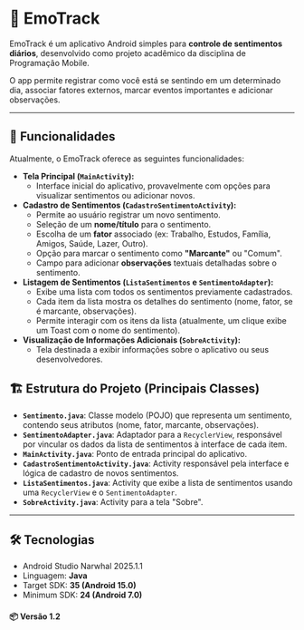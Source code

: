 # 📱 EmoTrack

EmoTrack é um aplicativo Android simples para **controle de sentimentos diários**, desenvolvido como projeto acadêmico da disciplina de Programação Mobile.

O app permite registrar como você está se sentindo em um determinado dia, associar fatores externos, marcar eventos importantes e adicionar observações.  

---

## 🚀 Funcionalidades

Atualmente, o EmoTrack oferece as seguintes funcionalidades:

*   **Tela Principal (`MainActivity`):**
    *   Interface inicial do aplicativo, provavelmente com opções para visualizar sentimentos ou adicionar novos.
*   **Cadastro de Sentimentos (`CadastroSentimentoActivity`):**
    *   Permite ao usuário registrar um novo sentimento.
    *   Seleção de um **nome/título** para o sentimento.
    *   Escolha de um **fator** associado (ex: Trabalho, Estudos, Família, Amigos, Saúde, Lazer, Outro).
    *   Opção para marcar o sentimento como **"Marcante"** ou "Comum".
    *   Campo para adicionar **observações** textuais detalhadas sobre o sentimento.
*   **Listagem de Sentimentos (`ListaSentimentos` e `SentimentoAdapter`):**
    *   Exibe uma lista com todos os sentimentos previamente cadastrados.
    *   Cada item da lista mostra os detalhes do sentimento (nome, fator, se é marcante, observações).
    *   Permite interagir com os itens da lista (atualmente, um clique exibe um Toast com o nome do sentimento).
*   **Visualização de Informações Adicionais (`SobreActivity`):**
    *   Tela destinada a exibir informações sobre o aplicativo ou seus desenvolvedores.

## 🏗️ Estrutura do Projeto (Principais Classes)

*   **`Sentimento.java`**: Classe modelo (POJO) que representa um sentimento, contendo seus atributos (nome, fator, marcante, observações).
*   **`SentimentoAdapter.java`**: Adaptador para a `RecyclerView`, responsável por vincular os dados da lista de sentimentos à interface de cada item.
*   **`MainActivity.java`**: Ponto de entrada principal do aplicativo.
*   **`CadastroSentimentoActivity.java`**: Activity responsável pela interface e lógica de cadastro de novos sentimentos.
*   **`ListaSentimentos.java`**: Activity que exibe a lista de sentimentos usando uma `RecyclerView` e o `SentimentoAdapter`.
*   **`SobreActivity.java`**: Activity para a tela "Sobre".

---

## 🛠️ Tecnologias

- Android Studio Narwhal 2025.1.1
- Linguagem: **Java**
- Target SDK: **35 (Android 15.0)**
- Minimum SDK: **24 (Android 7.0)**

#### 📦 Versão 1.2

